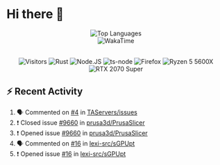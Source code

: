 # Hi there 👋

<p align="center">
<img src="https://github-readme-stats.vercel.app/api/top-langs/?username=Zubbbz&layout=compact&hide_border=true&langs_count=999&theme=dark&bg_color=00000000" alt="Top Languages">
	<br/>
<img src="https://github-readme-stats.vercel.app/api/wakatime?username=Zubbbz&layout=compact&custom_title=My%20Week&hide_border=true&theme=dark&bg_color=00000000" alt="WakaTime"/>
	<br/><br/>
	<p align="center">
		<img src="https://visitor-badge.laobi.icu/badge?page_id=Zubbbz" alt="Visitors"/>
		<img src="https://img.shields.io/badge/Rust-000000?style=flat&logo=rust&logoColor=white" alt="Rust">
		<img src="https://img.shields.io/badge/Node.js-339933?style=flat&logo=nodedotjs&logoColor=white" alt="Node.JS">
		<img src="https://img.shields.io/badge/ts--node-3178C6?style=flat&logo=ts-node&logoColor=white" alt="ts-node">
		<img src="https://img.shields.io/badge/Firefox_Browser-FF7139?style=flat&logo=Firefox-Browser&logoColor=white" alt="Firefox">
		<img src="https://img.shields.io/badge/AMD%20Ryzen_5_5600X-ED1C24?style=flat&logo=amd&logoColor=white" alt="Ryzen 5 5600X">
		<img src="https://img.shields.io/badge/NVIDIA-RTX 2070 Super-76B900?style=flat&logo=nvidia&logoColor=white" alt="RTX 2070 Super">
	</p>
</p>

## ⚡ Recent Activity
<!--START_SECTION:activity-->
1. 🗣 Commented on [#4](https://github.com/TAServers/issues/issues/4) in [TAServers/issues](https://github.com/TAServers/issues)
2. ❗️ Closed issue [#9660](https://github.com/prusa3d/PrusaSlicer/issues/9660) in [prusa3d/PrusaSlicer](https://github.com/prusa3d/PrusaSlicer)
3. ❗️ Opened issue [#9660](https://github.com/prusa3d/PrusaSlicer/issues/9660) in [prusa3d/PrusaSlicer](https://github.com/prusa3d/PrusaSlicer)
4. 🗣 Commented on [#16](https://github.com/lexi-src/sGPUpt/issues/16) in [lexi-src/sGPUpt](https://github.com/lexi-src/sGPUpt)
5. ❗️ Opened issue [#16](https://github.com/lexi-src/sGPUpt/issues/16) in [lexi-src/sGPUpt](https://github.com/lexi-src/sGPUpt)
<!--END_SECTION:activity-->
